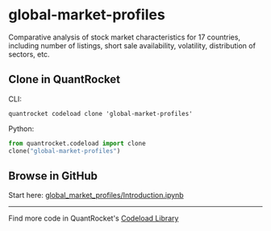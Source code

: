# global-market-profiles

Comparative analysis of stock market characteristics for 17 countries, including number of listings, short sale availability, volatility, distribution of sectors, etc.

## Clone in QuantRocket

CLI:

```shell
quantrocket codeload clone 'global-market-profiles'
```

Python:

```python
from quantrocket.codeload import clone
clone("global-market-profiles")
```

## Browse in GitHub

Start here: [global_market_profiles/Introduction.ipynb](global_market_profiles/Introduction.ipynb)

***

Find more code in QuantRocket's [Codeload Library](https://www.quantrocket.com/code/)
